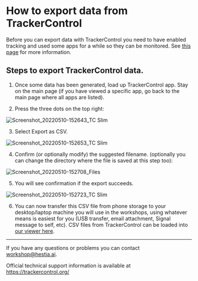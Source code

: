 # How to export data from TrackerControl

Before you can export data with TrackerControl you need to have enabled tracking and used some apps for a while so they can be monitored. See [this page](https://github.com/hestiaAI/data-catalog/blob/main/workshop/install-and-enable-trackercontrol.md) for more information.

## Steps to export TrackerControl data.

1. Once some data has been generated, load up TrackerControl app. Stay on the main page (if you have viewed a specific app, go back to the main page where all apps are listed).

2. Press the three dots on the top right:

![Screenshot_20220510-152643_TC Slim](https://user-images.githubusercontent.com/1473244/167659210-758efce6-7fe4-4e07-b3d0-c98deb3ba6e4.jpg)

3. Select Export as CSV.

![Screenshot_20220510-152653_TC Slim](https://user-images.githubusercontent.com/1473244/167659281-a1286b22-7bae-4397-8136-3269932b34bf.jpg)

4. Confirm (or optionally modify) the suggested filename. (optionally you can change the directory where the file is saved at this step too):

![Screenshot_20220510-152708_Files](https://user-images.githubusercontent.com/1473244/167659411-a6b8ea19-e2ef-47c6-a19b-749ca3f6bc75.jpg)

5. You will see confirmation if the export succeeds.

![Screenshot_20220510-152723_TC Slim](https://user-images.githubusercontent.com/1473244/167659472-bd5de113-5fbf-4089-a8ce-4558d27cd367.jpg)

6. You can now transfer this CSV file from phone storage to your desktop/laptop machine you will use in the workshops, using whatever means is easiest for you (USB transfer, email attachment, Signal message to self, etc). CSV files from TrackerControl can be loaded into [our viewer here](https://digipower.academy/bubble/th-participant/experience/tracker-control#load-data).

--- 

If you have any questions or problems you can contact workshop@hestia.ai.

Official technical support information is available at https://trackercontrol.org/
